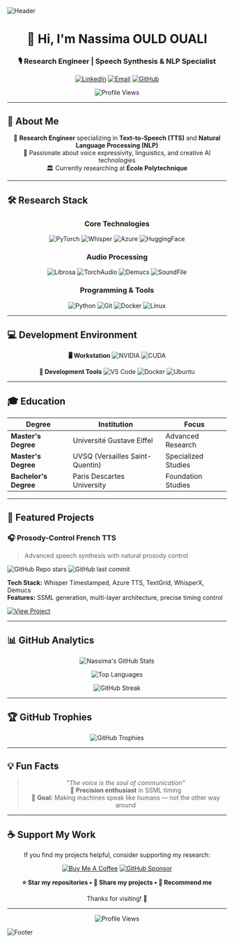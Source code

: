 ![Header](https://capsule-render.vercel.app/api?type=waving&color=gradient&height=120&section=header&text=Nassima%20OULD%20OUALI&fontSize=40&fontColor=ffffff&animation=fadeIn)

<div align="center">

# 👋 Hi, I'm Nassima OULD OUALI
### 🎙️ Research Engineer | Speech Synthesis & NLP Specialist

[![LinkedIn](https://img.shields.io/badge/LinkedIn-Connect-%230A66C2?style=for-the-badge&logo=linkedin&logoColor=white)](https://fr.linkedin.com/in/nassima-ould-ouali-858644170)
[![Email](https://img.shields.io/badge/Email-Contact-%23D14836?style=for-the-badge&logo=gmail&logoColor=white)](mailto:nassima.ouldouali123@gmail.com)
[![GitHub](https://img.shields.io/badge/GitHub-Portfolio-%23181717?style=for-the-badge&logo=github&logoColor=white)](https://github.com/NassimaOULDOUALI)

![Profile Views](https://komarev.com/ghpvc/?username=NassimaOULDOUALI&color=blueviolet&style=flat-square)

</div>

---

## 🚀 About Me

<div align="center">
  
🔬 **Research Engineer** specializing in **Text-to-Speech (TTS)** and **Natural Language Processing (NLP)**  
🎯 Passionate about voice expressivity, linguistics, and creative AI technologies  
🏛️ Currently researching at **École Polytechnique**

</div>

---

## 🛠️ Research Stack

<div align="center">

### **Core Technologies**
![PyTorch](https://img.shields.io/badge/PyTorch-EE4C2C?style=for-the-badge&logo=pytorch&logoColor=white)
![Whisper](https://img.shields.io/badge/Whisper-000000?style=for-the-badge&logo=openai&logoColor=white)
![Azure](https://img.shields.io/badge/Azure_TTS-0078D4?style=for-the-badge&logo=microsoftazure&logoColor=white)
![HuggingFace](https://img.shields.io/badge/HuggingFace-FFD21E?style=for-the-badge&logo=huggingface&logoColor=black)

### **Audio Processing**
![Librosa](https://img.shields.io/badge/Librosa-00B0FF?style=for-the-badge)
![TorchAudio](https://img.shields.io/badge/TorchAudio-FF6F00?style=for-the-badge)
![Demucs](https://img.shields.io/badge/Demucs-8A2BE2?style=for-the-badge)
![SoundFile](https://img.shields.io/badge/SoundFile-32CD32?style=for-the-badge)

### **Programming & Tools**
![Python](https://img.shields.io/badge/Python-3776AB?style=for-the-badge&logo=python&logoColor=white)
![Git](https://img.shields.io/badge/Git-F05033?style=for-the-badge&logo=git&logoColor=white)
![Docker](https://img.shields.io/badge/Docker-2496ED?style=for-the-badge&logo=docker&logoColor=white)
![Linux](https://img.shields.io/badge/Linux-FCC624?style=for-the-badge&logo=linux&logoColor=black)

</div>

---

## 💻 Development Environment

<div align="center">

**🖥️ Workstation**
![NVIDIA](https://img.shields.io/badge/NVIDIA-RTX_4090-76B900?style=flat-square&logo=nvidia&logoColor=white)
![CUDA](https://img.shields.io/badge/CUDA-76B900?style=flat-square&logo=nvidia&logoColor=white)

**🔧 Development Tools**
![VS Code](https://img.shields.io/badge/VS_Code-007ACC?style=flat-square&logo=visual-studio-code&logoColor=white)
![Docker](https://img.shields.io/badge/Docker-2496ED?style=flat-square&logo=docker&logoColor=white)
![Ubuntu](https://img.shields.io/badge/Ubuntu-E95420?style=flat-square&logo=ubuntu&logoColor=white)

</div>

---

## 🎓 Education

| Degree | Institution | Focus |
|--------|-------------|--------|
| **Master's Degree** | Université Gustave Eiffel | Advanced Research |
| **Master's Degree** | UVSQ (Versailles Saint-Quentin) | Specialized Studies |
| **Bachelor's Degree** | Paris Descartes University | Foundation Studies |

---

## 🔬 Featured Projects

### 🎧 **Prosody-Control French TTS**
> Advanced speech synthesis with natural prosody control

![GitHub Repo stars](https://img.shields.io/github/stars/NassimaOULDOUALI/Prosody-Control-French-TTS?style=social)
![GitHub last commit](https://img.shields.io/github/last-commit/NassimaOULDOUALI/Prosody-Control-French-TTS?color=blue)

**Tech Stack:** Whisper Timestamped, Azure TTS, TextGrid, WhisperX, Demucs  
**Features:** SSML generation, multi-layer architecture, precise timing control

[![View Project](https://img.shields.io/badge/View-Repository-%231572B6?style=for-the-badge)](https://github.com/NassimaOULDOUALI/Prosody-Control-French-TTS)

---

## 📊 GitHub Analytics

<div align="center">

![Nassima's GitHub Stats](https://github-readme-stats.vercel.app/api?username=NassimaOULDOUALI&show_icons=true&theme=radical&hide_border=true&include_all_commits=true)

![Top Languages](https://github-readme-stats.vercel.app/api/top-langs/?username=NassimaOULDOUALI&layout=compact&theme=radical&hide_border=true)

![GitHub Streak](https://streak-stats.demolab.com/?user=NassimaOULDOUALI&theme=radical&hide_border=true)

</div>

---

## 🏆 GitHub Trophies

<div align="center">

![GitHub Trophies](https://github-profile-trophy.vercel.app/?username=NassimaOULDOUALI&theme=radical&no-frame=true&row=2&column=4)

</div>

---

## 💡 Fun Facts

<div align="center">

> *"The voice is the soul of communication"*  
> 🔬 **Precision enthusiast** in SSML timing  
> 🎯 **Goal:** Making machines speak like humans — not the other way around

</div>

---

## ☕ Support My Work

<div align="center">

If you find my projects helpful, consider supporting my research:

[![Buy Me A Coffee](https://img.shields.io/badge/Buy_Me_A_Coffee-FFDD00?style=for-the-badge&logo=buy-me-a-coffee&logoColor=black)](https://buymeacoffee.com/nassimaouldouali)
[![GitHub Sponsor](https://img.shields.io/badge/GitHub_Sponsor-EA4AAA?style=for-the-badge&logo=githubsponsors&logoColor=white)](https://github.com/sponsors/NassimaOULDOUALI)

**⭐ Star my repositories • 🔄 Share my projects • 📧 Recommend me**

Thanks for visiting! 🙏

</div>

---

<div align="center">

![Profile Views](https://komarev.com/ghpvc/?username=NassimaOULDOUALI&color=blueviolet&style=for-the-badge)

</div>

![Footer](https://capsule-render.vercel.app/api?type=waving&color=gradient&height=120&section=footer&animation=fadeIn)
